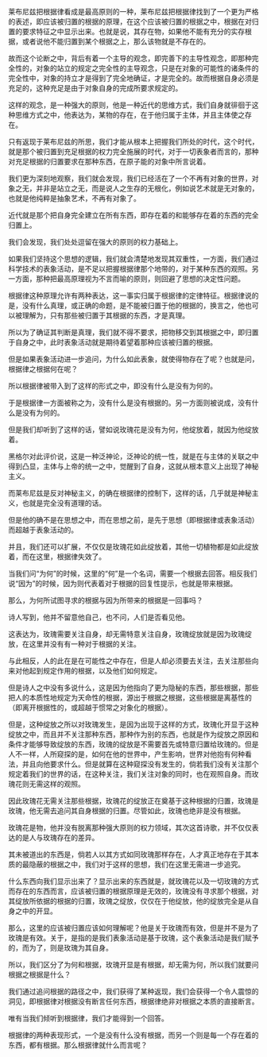 <p data-pid="oPyJdFq3">莱布尼兹把根据律看成是最高原则的一种，莱布尼兹把根据律找到了一个更为严格的表述，即应该被归置的根据的原理，在这个应该被归置的根据之中，根据在对归置的要求特征之中显示出来。也就是说，其存在物，如果他不能有充分的实存根据，或者说他不能归置到某个根据之上，那么该物就是不存在的。</p><p data-pid="s4iB7bsA">故而这个论断之中，背后有着一个主导的观念，即完善下的主导性观念，即那种完全性的，对象的站立的规定之完全性的主导观念，只是在对象的可能性的诸条件的完全性中，对象的持立才是得到了完全地确证，才是完全的。故而根据自身必须是充足的，这种充足是由于对象自身的完成所要求规定的。</p><p data-pid="UkjVkrsB">这样的观念，是一种强大的原则，他是一种近代的思维方式，我们自身就徘徊于这种思维方式之中，他表达为，某物的存在，在于他归属于主体，并且主体使之存在。</p><p data-pid="nfRBNhkl">只有返现于莱布尼兹的所思，我们才能从根本上把握我们所处的时代，这个时代，就是那个被归置到充足根据的权力完全施展的时代，对于一切表象者而言的，那种对充足根据的归置要求在那种东西，在原子能的对象中所言说着。</p><p data-pid="MCb8QGCk">我们更为深刻地观察，我们就会发现，我们已经活在了一个不再有对象的世界，对象之无，并非是站立之无，而是说人之生存的无根化，例如说艺术就是无对象的，也就是他纯粹是抽象艺术，不再有对象了。</p><p data-pid="JoCjMD9c">近代就是那个把自身完全建立在所有东西，即存在着的和能够存在着的东西的完全归置上。</p><p data-pid="NoGuCkVH">我们会发现，我们处处逗留在强大的原则的权力基础上。</p><p data-pid="pC5s9JzP">如果我们坚持这个思想的逻辑，我们就会清楚地发现其双重性，一方面，我们通过科学技术的表象活动，是不足以把握根据律那个地带的，对于某种东西的观照。另一方面，那种把最高原理视为不言而喻的原则，则回避了思想的决定性问题。</p><p data-pid="vs3KmZhF">根据律这种原理允许有两种表达，这一事实归属于根据律的定律特征。根据律说的是，没有什么真理，或正确的命题，是不能被归置于他的根据的，换言之，他也可以被理解为，只有那些被归置于其根据的东西，才是真理。</p><p data-pid="2VaXLCRk">所以为了确证其判断是真理，我们就不得不要求，把物移交到其根据之中，即归置于自身之中，此时表象活动就是期待着望着那种应该被归置的根据。</p><p data-pid="HXnkpDzY">但是如果表象活动进一步追问，为什么如此表象，就使得物存在了呢？也就是问，根据律之根据何在呢？</p><p data-pid="5-WrLNsG">所以根据律被带入到了这样的形式之中，即没有什么是没有为何的。</p><p data-pid="vSXeo8mP">于是根据律一方面被称之为，没有什么是没有根据的。另一方面则被说成，没有什么是没有为何的。</p><p data-pid="CwW104xS">但是我们却听到了这样的话，譬如说玫瑰花是没有为何，他绽放着，就因为他绽放着。</p><p data-pid="jx7lwMPb">黑格尔对此评价说，这是一种泛神论，泛神论的统一性，就是在与主体的关联之中得到凸显，主体与上帝的统一之中，觉醒到了自身，这就从根本意义上出现了神秘主义。</p><p data-pid="rTxk_A2p">而莱布尼兹是反对神秘主义，的确在根据律的控制下，这样的话，几乎就是神秘主义，也就是完全没有道理的话。</p><p data-pid="xLq3kcMa">但是他的确不是在思想之中，而在思想之前，是先于思想（即根据律或表象活动）而超越于表象活动的。</p><p data-pid="G8K79L9z">并且，我们还可以扩展，不仅仅是玫瑰花如此绽放着，其他一切植物都是如此绽放着，而在这里，根据律失效了。</p><p data-pid="qbMSCdst">当我们问“为何”的时候，这里的“何”是一个名词，需要一个根据去回答。相反我们说“因为”的时候，因为则代表着对于根据的回复性提示，也就是带来根据。</p><p data-pid="DF3QCRC0">那么，为何所试图寻求的根据与因为所带来的根据是一回事吗？</p><p data-pid="w2f__lk_">诗人写到，他并不留意他自己，也不问，人们是否看见他。</p><p data-pid="sEy7cpAO">这表达为，玫瑰需要关注自身，却无需特意关注自身，玫瑰绽放就是因为玫瑰绽放，在这里并没有有一种对于根据的关注。</p><p data-pid="Og63D3N_">与此相反，人的此在是在可能性之中存在，但是人却必须要去关注，去关注那些向来对他起到规定作用的根据，以及他们如何规定。</p><p data-pid="CvKRXsSH">但是诗人之中没有多说什么，这是因为他指向了更为隐秘的东西，那些根据，那些把人的本质性地规定为天命性的根据，源出于根据之根据，这些根据是离基性的（即离开根据性的，或超越于惯常之对象化的根据）。</p><p data-pid="IU2PwKpt">但是，这种绽放之所以对玫瑰发生，是因为出现于这样的方式，玫瑰化开显于这种绽放之中，而且并不关注那种东西，那种作为别的东西，也就是作为绽放之原因和条件才能够导致绽放的东西，玫瑰的绽放是不需要首先或特意归置给玫瑰的。但是人不一样，人所窥探的是，如何在他的世界中，产生影响，世界对他抱有何种看法，并且向他要求什么。但是就算在这种窥探没有发生的，倘若我们没有关注那个规定着我们的世界的话，在这种关注，我们关注对象的同时，也在观照自身。而玫瑰花则无需这样的观照。</p><p data-pid="ltL1wc8s">因此玫瑰花无需关注那些根据，玫瑰花的绽放正在奠基于这种根据的归置，玫瑰是玫瑰，他无需去追问其自身根据的归置。尽管如此，玫瑰也绝非是没有根据。</p><p data-pid="36tBn4Cb">玫瑰花是物，他并没有脱离那种强大原则的权力领域，其次这首诗歌，并不仅仅表达的是人与玫瑰存在的差异。</p><p data-pid="pCepetYn">其未被道出的东西是，倘若人以其方式如同玫瑰那样存在，人才真正地存在于其本质的最隐蔽的根据之中，我们对于这样的思想，我们在这里无需进一步追究。</p><p data-pid="tVTVDEl-">什么东西向我们显示出来了？显示出来的东西就是，就玫瑰花以及一切玫瑰的方式而存在的东西而言，应该被归置的根据原理是无效的，玫瑰没有寻求那个根据，对其绽放所依据的根据的归置，玫瑰之绽放，仅仅在于他绽放，他的绽放完全是从自身之中的开显。</p><p data-pid="e9_44sgy">那么，这里的应该被归置应该如何理解呢？他是关于玫瑰而有效，但是并不是为了玫瑰是有效。关于，是指的是我们表象活动是基于玫瑰，这个表象活动是我们赋予的，而为了，则是玫瑰为其自身。</p><p data-pid="y5TEtlnk">所以，我们区分了为何和根据，玫瑰开显是有根据，却无需为何，所以我们就要问根据之根据是什么？</p><p data-pid="vQ2SoOwc">我们通过追问根据的路径之中，我们获得了某种返现，我们会获得一个令人震惊的洞见，即根据律对根据没有断言任何东西，根据律绝非对根据之本质的直接断言。</p><p data-pid="VlqcQVRl">唯有当我们倾听到根据律，我们才能得到一个回答。</p><p data-pid="qiugECdM">根据律的两种表现形式，一个是没有什么没有根据，而另一个则是每一个存在着的东西，都有根据。那么根据律就什么而言呢？</p><p></p>
